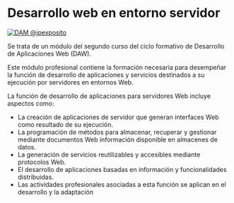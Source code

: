 # Desarrollo web en entorno servidor
<a href="http://jpexposito.com"><img src="https://github.com/jpexposito/docencia/blob/master/img/frontend-backend.png?raw=true" title="Docencia @jpexposito" alt="DAM @jpexposito"></a>

Se trata de un módulo del segundo curso del ciclo formativo de Desarrollo de Aplicaciones Web (DAW). 

Este módulo profesional contiene la formación necesaria para desempeñar la función de desarrollo de aplicaciones y servicios destinados a su ejecución por servidores en entornos Web.

La función de desarrollo de aplicaciones para servidores Web incluye aspectos como:

* La creación de aplicaciones de servidor que generan interfaces Web como resultado de su ejecución.
* La programación de métodos para almacenar, recuperar y gestionar mediante documentos Web información disponible en almacenes de datos.
* La generación de servicios reutilizables y accesibles mediante protocolos Web.
* El desarrollo de aplicaciones basadas en información y funcionalidades distribuidas.
* Las actividades profesionales asociadas a esta función se aplican en el desarrollo y la adaptación 